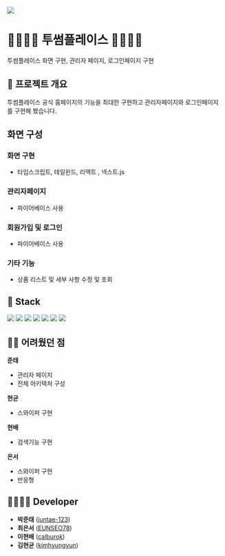 ![](https://blog.kakaocdn.net/dn/ycQDN/btrLYkSsKlx/hwoNK8UTIB0Deoku8Spo51/img.png)

# 👨‍👩‍👦‍👦 투썸플레이스 👨‍👩‍👦‍👦

투썸플레이스 화면 구현, 관리자 페이지, 로그인페이지 구현

## 📖 프로젝트 개요

투썸플레이스 공식 홈페이지의 기능을 최대한 구현하고 관리자페이지와 로그인페이지를 구현해 봤습니다.

## 화면 구성

### 화면 구현

- 타입스크립트, 테일윈드, 리액트 , 넥스트.js

### 관리자페이지

- 파이어베이스 사용

### 회원가입 및 로그인

- 파이어베이스 사용

### 기타 기능

- 상품 리스트 및 세부 사항 수정 및 조회

## 🔧 Stack

<img src="https://img.shields.io/badge/Tailwind_CSS-38B2AC?style=for-the-badge&logo=tailwind-css&logoColor=white" />
<img src="https://img.shields.io/badge/React-20232A?style=for-the-badge&logo=react&logoColor=61DAFB" />
<img src="https://img.shields.io/badge/Next.js-000?logo=nextdotjs&logoColor=fff&style=for-the-badge" />
<img src="https://img.shields.io/badge/TypeScript-007ACC?style=for-the-badge&logo=typescript&logoColor=white" />
<img src="https://img.shields.io/badge/Firebase-039BE5?style=for-the-badge&logo=Firebase&logoColor=white" />
<img src="https://img.shields.io/badge/GitHub-100000?style=for-the-badge&logo=github&logoColor=white" />
<img src="https://img.shields.io/badge/GIT-E44C30?style=for-the-badge&logo=git&logoColor=white" />

## 👨‍💻 어려웠던 점

**준태**

- 관리자 페이지
- 전체 아키텍처 구성

**현균**

- 스와이퍼 구현

**현배**

- 검색기능 구현

**은서**

- 스와이퍼 구현
- 반응형

## 👨‍👩‍👧‍👦 Developer

- **박준태** ([juntae-123](https://github.com/juntae-123))
- **최은서** ([EUNSEO78](https://github.com/EUNSEO78))
- **이현배** ([calburok](https://github.com/calburok))
- **김현균** ([kimhyungyun](https://github.com/kimhyungyun))
